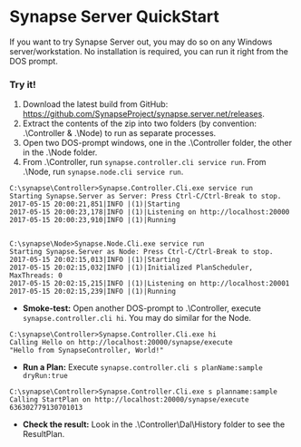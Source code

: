 # Synapse Server QuickStart

If you want to try Synapse Server out, you may do so on any Windows server/workstation.  No installation is required, you can run it right from the DOS prompt.

### Try it!

1. Download the latest build from GitHub: <a href="https://github.com/SynapseProject/synapse.server.net/releases" target="_blank">https://github.com/SynapseProject/synapse.server.net/releases</a>.
2. Extract the contents of the zip into two folders (by convention: .\Controller & .\Node) to run as separate processes.
3. Open two DOS-prompt windows, one in the .\Controller folder, the other in the .\Node folder.
4. From .\Controller, run `synapse.controller.cli service run`.  From .\Node, run `synapse.node.cli service run`.

```dos
C:\synapse\Controller>Synapse.Controller.Cli.exe service run
Starting Synapse.Server as Server: Press Ctrl-C/Ctrl-Break to stop.
2017-05-15 20:00:21,851|INFO |(1)|Starting
2017-05-15 20:00:23,178|INFO |(1)|Listening on http://localhost:20000
2017-05-15 20:00:23,910|INFO |(1)|Running


C:\synapse\Node>Synapse.Node.Cli.exe service run
Starting Synapse.Server as Node: Press Ctrl-C/Ctrl-Break to stop.
2017-05-15 20:02:15,013|INFO |(1)|Starting
2017-05-15 20:02:15,032|INFO |(1)|Initialized PlanScheduler, MaxThreads: 0
2017-05-15 20:02:15,215|INFO |(1)|Listening on http://localhost:20001
2017-05-15 20:02:15,239|INFO |(1)|Running
```

* **Smoke-test:** Open another DOS-prompt to .\Controller, execute `synapse.controller.cli hi`.  You may do similar for the Node.

```dos
C:\synapse\Controller>Synapse.Controller.Cli.exe hi
Calling Hello on http://localhost:20000/synapse/execute
"Hello from SynapseController, World!"
```

* **Run a Plan:** Execute `synapse.controller.cli s planName:sample dryRun:true`

```dos
C:\synapse\Controller>Synapse.Controller.Cli.exe s planname:sample
Calling StartPlan on http://localhost:20000/synapse/execute
636302779130701013
```

* **Check the result:** Look in the .\Controller\Dal\History folder to see the ResultPlan.